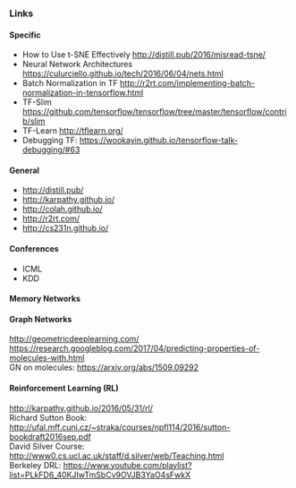 ### Links

#### Specific
* How to Use t-SNE Effectively http://distill.pub/2016/misread-tsne/
* Neural Network Architectures https://culurciello.github.io/tech/2016/06/04/nets.html
* Batch Normalization in TF http://r2rt.com/implementing-batch-normalization-in-tensorflow.html
* TF-Slim https://github.com/tensorflow/tensorflow/tree/master/tensorflow/contrib/slim
* TF-Learn http://tflearn.org/
* Debugging TF: https://wookayin.github.io/tensorflow-talk-debugging/#63

#### General
* http://distill.pub/
* http://karpathy.github.io/
* http://colah.github.io/
* http://r2rt.com/
* http://cs231n.github.io/

#### Conferences
* ICML
* KDD

#### Memory Networks

#### Graph Networks
http://geometricdeeplearning.com/  
https://research.googleblog.com/2017/04/predicting-properties-of-molecules-with.html  
GN on molecules: https://arxiv.org/abs/1509.09292

#### Reinforcement Learning (RL)
http://karpathy.github.io/2016/05/31/rl/  
Richard Sutton Book: http://ufal.mff.cuni.cz/~straka/courses/npfl114/2016/sutton-bookdraft2016sep.pdf  
David Silver Course: http://www0.cs.ucl.ac.uk/staff/d.silver/web/Teaching.html  
Berkeley DRL: https://www.youtube.com/playlist?list=PLkFD6_40KJIwTmSbCv9OVJB3YaO4sFwkX
